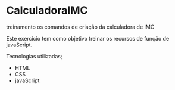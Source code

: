 # CalculadoraIMC
treinamento os comandos de criação da calculadora de IMC

Este exercício tem como objetivo treinar os recursos de função de javaScript.

Tecnologias utilizadas;

* HTML
* CSS
* javaScript
